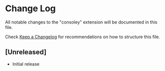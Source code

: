 # Change Log

All notable changes to the "consoley" extension will be documented in this file.

Check [Keep a Changelog](http://keepachangelog.com/) for recommendations on how to structure this file.

## [Unreleased]

- Initial release
